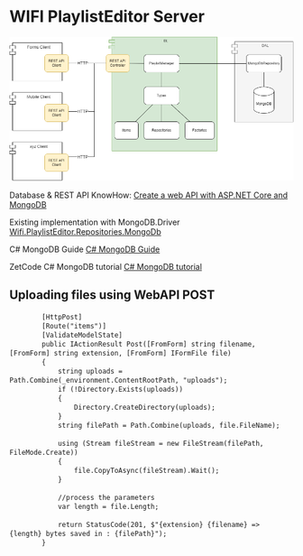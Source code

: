 # WIFI PlaylistEditor Server

![Overview](images/overview.drawio.png)

Database & REST API KnowHow:
[Create a web API with ASP.NET Core and MongoDB](https://learn.microsoft.com/en-us/aspnet/core/tutorials/first-mongo-app?view=aspnetcore-7.0&tabs=visual-studio)

Existing implementation with MongoDB.Driver
[Wifi.PlaylistEditor.Repositories.MongoDb](https://github.com/atillakati/SWDeveloper2019/tree/master/src/Wifi.PlaylistEditor.Repositories.MongoDb)

C# MongoDB Guide
[C# MongoDB Guide](https://rubikscode.net/2022/07/25/c-mongodb-guide)

ZetCode C# MongoDB tutorial
[C# MongoDB tutorial](https://zetcode.com/csharp/mongodb/)

## Uploading files using WebAPI POST
```charp
        [HttpPost]
        [Route("items")]
        [ValidateModelState]
        public IActionResult Post([FromForm] string filename, [FromForm] string extension, [FromForm] IFormFile file)
        {
            string uploads = Path.Combine(_environment.ContentRootPath, "uploads");
            if (!Directory.Exists(uploads))
            {
                Directory.CreateDirectory(uploads);
            }
            string filePath = Path.Combine(uploads, file.FileName);

            using (Stream fileStream = new FileStream(filePath, FileMode.Create))
            {
                file.CopyToAsync(fileStream).Wait();
            }

            //process the parameters
            var length = file.Length;
           
            return StatusCode(201, $"{extension} {filename} => {length} bytes saved in : {filePath}");
        }
```
